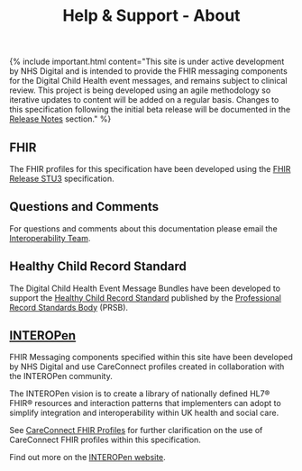 ﻿---
title: Help & Support - About 
keywords: support, communications, community 
tags: [support]
toc: false
sidebar: overview_sidebar
permalink: support_about.html
summary: "Additional information about this specification to assist with FHIR API development."
---

{% include important.html content="This site is under active development by NHS Digital and is intended to provide the FHIR messaging components for the Digital Child Health event messages, and remains subject to clinical review. This project is being developed using an agile methodology so iterative updates to content will be added on a regular basis. Changes to this specification following the initial beta release will be documented in the [Release Notes](overview_release_notes.html) section." %}
 
## FHIR ##
The FHIR profiles for this specification have been developed using the [FHIR Release STU3](https://www.hl7.org/fhir/STU3/index.html) specification.

## Questions and Comments ##
For questions and comments about this documentation please email the <a href="mailto:interoperabilityteam@nhs.net?subject=Digital%20Child%20Health%20FHIR%20Specification">Interoperability Team</a>.

## Healthy Child Record Standard ##
The Digital Child Health Event Message Bundles have been developed to support the [Healthy Child Record Standard](https://theprsb.org/standards/healthychildrecord) published by the [Professional Record Standards Body](https://theprsb.org) (PRSB).

## [INTEROPen](http://www.interopen.org)
FHIR Messaging components specified within this site have been developed by NHS Digital and use CareConnect profiles created in collaboration with the INTEROPen community. 

The INTEROPen vision is to create a library of nationally defined HL7® FHIR® resources and interaction patterns that implementers can adopt to simplify integration and interoperability within UK health and social care.

See [CareConnect FHIR Profiles](support_careconnect.html) for further clarification on the use of CareConnect FHIR profiles within this specification.

Find out more on the [INTEROPen website](http://interopen.org).

